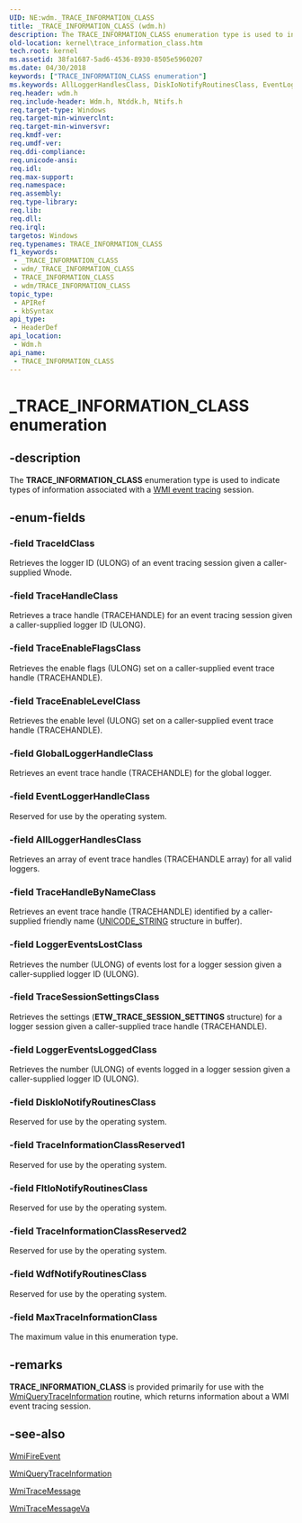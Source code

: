 ```yaml
---
UID: NE:wdm._TRACE_INFORMATION_CLASS
title: _TRACE_INFORMATION_CLASS (wdm.h)
description: The TRACE_INFORMATION_CLASS enumeration type is used to indicate types of information associated with a WMI event tracing session.
old-location: kernel\trace_information_class.htm
tech.root: kernel
ms.assetid: 38fa1687-5ad6-4536-8930-8505e5960207
ms.date: 04/30/2018
keywords: ["TRACE_INFORMATION_CLASS enumeration"]
ms.keywords: AllLoggerHandlesClass, DiskIoNotifyRoutinesClass, EventLoggerHandleClass, FltIoNotifyRoutinesClass, GlobalLoggerHandleClass, LoggerEventsLoggedClass, LoggerEventsLostClass, MaxTraceInformationClass, TRACE_INFORMATION_CLASS, TRACE_INFORMATION_CLASS enumeration [Kernel-Mode Driver Architecture], TraceEnableFlagsClass, TraceEnableLevelClass, TraceHandleByNameClass, TraceHandleClass, TraceIdClass, TraceInformationClassReserved1, TraceInformationClassReserved2, TraceSessionSettingsClass, WdfNotifyRoutinesClass, _TRACE_INFORMATION_CLASS, kernel.trace_information_class, sysenum_a5da840d-6bda-44cb-81b3-905ece3356cd.xml, wdm/AllLoggerHandlesClass, wdm/DiskIoNotifyRoutinesClass, wdm/EventLoggerHandleClass, wdm/FltIoNotifyRoutinesClass, wdm/GlobalLoggerHandleClass, wdm/LoggerEventsLoggedClass, wdm/LoggerEventsLostClass, wdm/MaxTraceInformationClass, wdm/TRACE_INFORMATION_CLASS, wdm/TraceEnableFlagsClass, wdm/TraceEnableLevelClass, wdm/TraceHandleByNameClass, wdm/TraceHandleClass, wdm/TraceIdClass, wdm/TraceInformationClassReserved1, wdm/TraceInformationClassReserved2, wdm/TraceSessionSettingsClass, wdm/WdfNotifyRoutinesClass
req.header: wdm.h
req.include-header: Wdm.h, Ntddk.h, Ntifs.h
req.target-type: Windows
req.target-min-winverclnt: 
req.target-min-winversvr: 
req.kmdf-ver: 
req.umdf-ver: 
req.ddi-compliance: 
req.unicode-ansi: 
req.idl: 
req.max-support: 
req.namespace: 
req.assembly: 
req.type-library: 
req.lib: 
req.dll: 
req.irql: 
targetos: Windows
req.typenames: TRACE_INFORMATION_CLASS
f1_keywords:
 - _TRACE_INFORMATION_CLASS
 - wdm/_TRACE_INFORMATION_CLASS
 - TRACE_INFORMATION_CLASS
 - wdm/TRACE_INFORMATION_CLASS
topic_type:
 - APIRef
 - kbSyntax
api_type:
 - HeaderDef
api_location:
 - Wdm.h
api_name:
 - TRACE_INFORMATION_CLASS
---
```


# _TRACE_INFORMATION_CLASS enumeration


## -description

The <b>TRACE_INFORMATION_CLASS</b> enumeration type is used to indicate types of information associated with a <a href="https://docs.microsoft.com/windows-hardware/drivers/kernel/wmi-event-tracing">WMI event tracing</a> session.

## -enum-fields

### -field TraceIdClass

Retrieves the logger ID (ULONG) of an event tracing session given a caller-supplied Wnode.

### -field TraceHandleClass

Retrieves a trace handle (TRACEHANDLE) for an event tracing session given a caller-supplied logger ID (ULONG).

### -field TraceEnableFlagsClass

Retrieves the enable flags (ULONG) set on a caller-supplied event trace handle (TRACEHANDLE).

### -field TraceEnableLevelClass

Retrieves the enable level (ULONG) set on a caller-supplied event trace handle (TRACEHANDLE).

### -field GlobalLoggerHandleClass

Retrieves an event trace handle (TRACEHANDLE) for the global logger.

### -field EventLoggerHandleClass

Reserved for use by the operating system.

### -field AllLoggerHandlesClass

Retrieves an array of event trace handles (TRACEHANDLE array) for all valid loggers.

### -field TraceHandleByNameClass

Retrieves an event trace handle (TRACEHANDLE) identified by a caller-supplied friendly name (<a href="https://docs.microsoft.com/windows/win32/api/ntdef/ns-ntdef-_unicode_string">UNICODE_STRING</a> structure in buffer).

### -field LoggerEventsLostClass

Retrieves the number (ULONG) of events lost for a logger session given a caller-supplied logger ID (ULONG).

### -field TraceSessionSettingsClass

Retrieves the settings (<b>ETW_TRACE_SESSION_SETTINGS</b> structure) for a logger session given a caller-supplied trace handle (TRACEHANDLE).

### -field LoggerEventsLoggedClass

Retrieves the number (ULONG) of events logged in a logger session given a caller-supplied logger ID (ULONG).

### -field DiskIoNotifyRoutinesClass

Reserved for use by the operating system.

### -field TraceInformationClassReserved1

Reserved for use by the operating system.

### -field FltIoNotifyRoutinesClass

Reserved for use by the operating system.

### -field TraceInformationClassReserved2

Reserved for use by the operating system.

### -field WdfNotifyRoutinesClass

Reserved for use by the operating system.

### -field MaxTraceInformationClass

The maximum value in this enumeration type.

## -remarks

<b>TRACE_INFORMATION_CLASS</b> is provided primarily for use with the <a href="https://docs.microsoft.com/windows-hardware/drivers/ddi/wdm/nf-wdm-wmiquerytraceinformation">WmiQueryTraceInformation</a> routine, which returns information about a WMI event tracing session.

## -see-also

<a href="https://docs.microsoft.com/windows-hardware/drivers/ddi/wmilib/nf-wmilib-wmifireevent">WmiFireEvent</a>



<a href="https://docs.microsoft.com/windows-hardware/drivers/ddi/wdm/nf-wdm-wmiquerytraceinformation">WmiQueryTraceInformation</a>



<a href="https://docs.microsoft.com/windows-hardware/drivers/ddi/wdm/nf-wdm-wmitracemessage">WmiTraceMessage</a>



<a href="https://docs.microsoft.com/windows-hardware/drivers/ddi/wdm/nf-wdm-wmitracemessageva">WmiTraceMessageVa</a>

